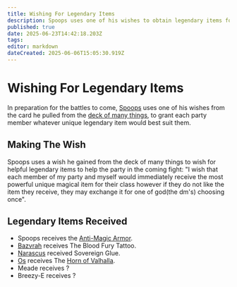 ```yaml
---
title: Wishing For Legendary Items
description: Spoops uses one of his wishes to obtain legendary items for the party
published: true
date: 2025-06-23T14:42:18.203Z
tags: 
editor: markdown
dateCreated: 2025-06-06T15:05:30.919Z
---
```


# Wishing For Legendary Items
In preparation for the battles to come, [Spoops](/characters/spoops) uses one of his wishes from the card he pulled from the [deck of many things](/items/Deck_Of_Many_Things), to grant each party member whatever unique legendary item would best suit them.


## Making The Wish
Spoops uses a wish he gained from the deck of many things to wish for helpful legendary items to help the party in the coming fight: "I wish that each member of my party and myself would immediately receive the most powerful unique magical item for their class however if they do not like the item they receive, they may exchange it for one of god(the dm's) choosing once". 


## Legendary Items Received
- Spoops receives the [Anti-Magic Armor](/items/anti-magic-armor).
- [Bazvrah](/characters/Bazvrah) receives The Blood Fury Tattoo.
- [Narascus](/characters/Narascus) received Sovereign Glue.
- [Os](/characters/os) receives The [Horn of Valhalla](/items/horn-of-valhalla).
- Meade receives ?
- Breezy-E receives ?